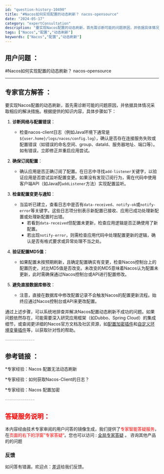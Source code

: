 ```yaml
---
id: "question-history-10490"
title: "#Nacos如何实现配置的动态刷新？ nacos-opensource"
date: "2024-05-17"
category: "expertConsultation"
description: "要实现Nacos配置的动态刷新，首先需诊断可能的问题原因，并依据具体情况采取相应的解决措施。根据提供的知识内容，具体步骤如下：1. **诊断网络与配置错误**：   - 检查nacos-client日志（例如Java环境下通常是`$user.home/logs/nacos/config.log`），"
tags: ["Nacos","配置","动态刷新"]
keywords: ["Nacos","配置","动态刷新"]
---
```


## 用户问题 ： 
 #Nacos如何实现配置的动态刷新？ nacos-opensource 

---------------
## 专家官方解答 ：

要实现Nacos配置的动态刷新，首先需诊断可能的问题原因，并依据具体情况采取相应的解决措施。根据提供的知识内容，具体步骤如下：

1. **诊断网络与配置错误**：
   - 检查nacos-client日志（例如Java环境下通常是`${user.home}/logs/nacos/config.log`），确认是否存在连接服务失败或配置错误（如错误的命名空间、group、dataId、服务器地址、端口等）。如有错误，立即修正并重启应用尝试。

2. **确保订阅配置**：
   - 确认应用是否正确订阅了配置。在日志中寻找`add-listener`关键字，以验证应用是否尝试监听配置变更。如果没有发现订阅行为，需在代码中使用客户端API（如Java的`addListener`方法）实现配置监听。

3. **检查配置变更与通知**：
   - 当监听已建立，查看日志中是否有`data-received`、`notify-ok`或`notify-error`等关键字。这些日志项分别表示新配置已接收、应用已成功处理新配置或处理新配置时出错。
     - 若看到`data-received`但配置未更新，检查应用逻辑是否正确使用了新配置。
     - 若出现`notify-error`，则需检查应用代码中处理配置更新的逻辑，确认是否有格式要求或异常处理不当之处。

4. **验证配置MD5值**：
   - 如果配置未按预期刷新，且确定配置确实有变更，检查Nacos控制台上的配置历史，对比MD5值是否改变。未改变的MD5意味着Nacos认为配置未更新，此时需确保通过Nacos控制台或API进行配置修改。

5. **避免直接数据库修改**：
   - 注意，直接在数据库中修改配置记录不会触发Nacos的配置更新流程。始终应通过Nacos控制台或API来更改配置。

通过上述步骤，可以系统地排查并解决Nacos配置动态刷新不成功的问题。如果问题依然存在，可能需要深入研究应用框架（如Dubbo、Spring Cloud）的集成细节，或查阅更详细的Nacos官方文档及社区资源，如[配置加密插件](https://nacos.io/docs/latest/plugin/config-encryption-plugin/)和[自定义环境变量插件](https://nacos.io/docs/latest/plugin/custom-environment-plugin/)等，以获取针对性的帮助。


<font color="#949494">---------------</font> 


## 参考链接 ：

*专家经验：Nacos 配置无法动态刷新 
 
 *专家经验：如何获取Nacos-Client的日志？ 
 
 *专家经验：Nacos 配置加密 


 <font color="#949494">---------------</font> 
 


## <font color="#FF0000">答疑服务说明：</font> 

本内容经由技术专家审阅的用户问答的镜像生成，我们提供了<font color="#FF0000">专家智能答疑服务</font>，在<font color="#FF0000">页面的右下的浮窗”专家答疑“</font>。您也可以访问 : [全局专家答疑](https://answer.opensource.alibaba.com/docs/intro) 。 咨询其他产品的的问题

### 反馈
如问答有错漏，欢迎点：[差评](https://ai.nacos.io/user/feedbackByEnhancerGradePOJOID?enhancerGradePOJOId=13687)给我们反馈。
